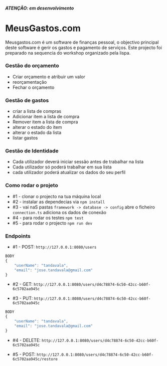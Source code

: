 ##### **ATENÇÃO:** em desenvolvimento

# MeusGastos.com

Meusgastos.com é um software de finanças pessoal, o objectivo principal deste software é gerir os gastos e pagamento de serviços. Este projecto foi preparado na sequencia do workshop organizado pela lispa.

### Gestão do orçamento

- Criar orçamento e atribuir um valor
- reorçamentação
- Fechar o orçamento

### Gestão de gastos

- criar a lista de compras
- Adicionar item a lista de compra
- Remover item a lista de compra
- alterar o estado do item
- alterar o estado da lista
- listar gastos

### Gestão de Identidade

- Cada utilizador deverá iniciar sessão antes de trabalhar na lista
- Cada utilizador só poderá trabalhar em sua lista
- cada utilizador poderá atualizar os dados do seu perfil

### Como rodar o projeto

- #1 - clonar o projecto na tua máquina local
- #2 - instalar as dependecias via `npm install`
- #3 - vai naS pastas `framework -> database -> config` abre o ficheiro `connection.ts` adiciona os dados de conexão
- #4 - para rodar os testes `npm test`
- #5 - para rodar o projecto `npm run dev`

### Endpoints

- #1 - POST: `http://127.0.0.1:8080/users`

```js
BODY
{
    "userName": "tandavala",
    "email": "jose.tandavala@gmail.com"
}
```

- #2 - GET: `http://127.0.0.1:8080/users/d4c78874-6c50-42cc-b60f-6c5702aa945c`

- #3 - PUT: `http://127.0.0.1:8080/users/d4c78874-6c50-42cc-b60f-6c5702aa945c`

```js
BODY
{
    "userName": "tandavala",
    "email": "jose.tandavala@gmail.com"
}
```

- #4 - DELETE: `http://127.0.0.1:8080/users/d4c78874-6c50-42cc-b60f-6c5702aa945c`

- #5 - POST: `http://127.0.0.1:8080/users/d4c78874-6c50-42cc-b60f-6c5702aa945c/restore`
